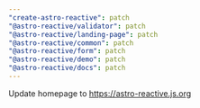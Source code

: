 ```yaml
---
"create-astro-reactive": patch
"@astro-reactive/validator": patch
"@astro-reactive/landing-page": patch
"@astro-reactive/common": patch
"@astro-reactive/form": patch
"@astro-reactive/demo": patch
"@astro-reactive/docs": patch
---
```


Update homepage to https://astro-reactive.js.org
